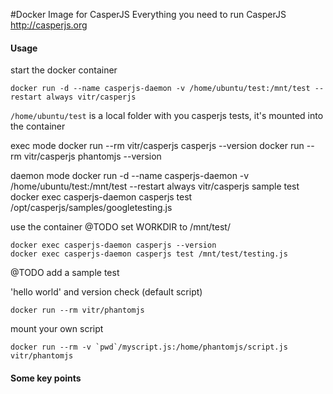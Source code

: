 #Docker Image for CasperJS
Everything you need to run CasperJS http://casperjs.org

#### Usage
start the docker container

    docker run -d --name casperjs-daemon -v /home/ubuntu/test:/mnt/test --restart always vitr/casperjs

`/home/ubuntu/test` is a local folder with you casperjs tests, it's mounted into the container

  exec mode
    docker run --rm vitr/casperjs casperjs --version
    docker run --rm vitr/casperjs phantomjs --version

  daemon mode
    docker run -d --name casperjs-daemon -v /home/ubuntu/test:/mnt/test --restart always vitr/casperjs
  sample test
    docker exec casperjs-daemon casperjs test /opt/casperjs/samples/googletesting.js


use the container @TODO set WORKDIR to /mnt/test/

    docker exec casperjs-daemon casperjs --version
    docker exec casperjs-daemon casperjs test /mnt/test/testing.js
 
@TODO add a sample  test


'hello world' and version check (default script)

    docker run --rm vitr/phantomjs
mount your own script

    docker run --rm -v `pwd`/myscript.js:/home/phantomjs/script.js vitr/phantomjs

#### Some key points
